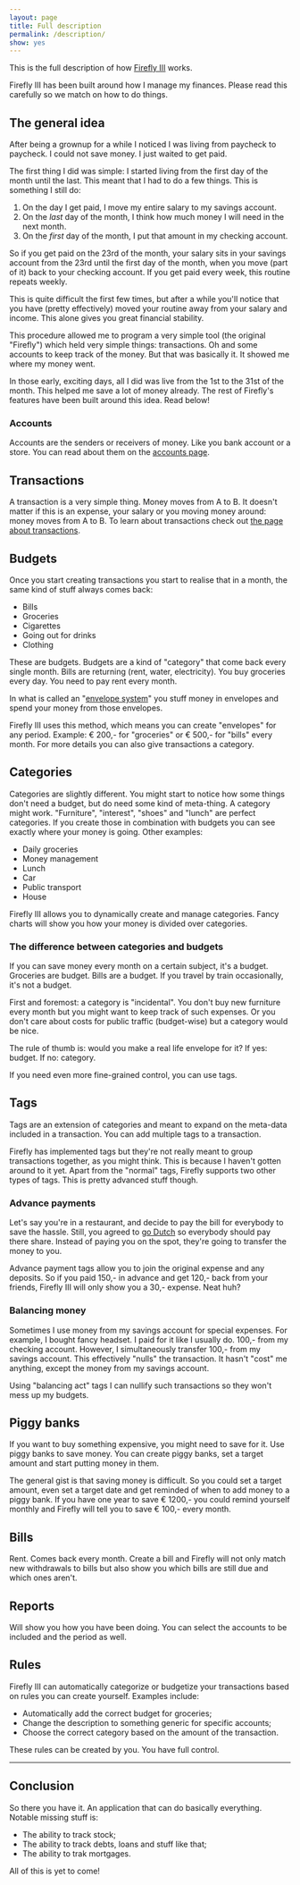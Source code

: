 ```yaml
---
layout: page
title: Full description
permalink: /description/
show: yes
---
```


This is the full description of how [Firefly III](https://github.com/JC5/firefly-iii) works. 

Firefly III has been built around how I manage my finances. Please read this carefully so we match on how to do things.

## The general idea

After being a grownup for a while I noticed I was living from paycheck to paycheck. I could not save money. I just waited to get paid.

The first thing I did was simple: I started living from the first day of the month until the last. This meant that I had to do a few things. This is something I still do:

1. On the day I get paid, I move my entire salary to my savings account.
2. On the _last_ day of the month, I think how much money I will need in the next month.
3. On the _first_ day of the month, I put that amount in my checking account.

So if you get paid on the 23rd of the month, your salary sits in your savings account from the 23rd until the first day of the month, when you move (part of it) back to your checking account. If you get paid every week, this routine repeats weekly.

This is quite difficult the first few times, but after a while you'll notice that you have (pretty effectively) moved your routine away from your salary and income. This alone gives you great financial stability. 

This procedure allowed me to program a very simple tool (the original "Firefly") which held very simple things: transactions. Oh and some accounts to keep track of the money. But that was basically it. It showed me where my money went.

In those early, exciting days, all I did was live from the 1st to the 31st of the month. This helped me save a lot of money already. The rest of Firefly's features have been built around this idea. Read below!

### Accounts

Accounts are the senders or receivers of money. Like you bank account or a store. You can read about them on the [accounts page](/accounts/).

## Transactions

A transaction is a very simple thing. Money moves from A to B. It doesn't matter if this is an expense, your salary or you moving money around: money moves from A to B. To learn about transactions check out [the page about transactions](/transactions/).

## Budgets

Once you start creating transactions you start to realise that in a month, the same kind of stuff always comes back:

* Bills
* Groceries
* Cigarettes
* Going out for drinks
* Clothing

These are budgets. Budgets are a kind of "category" that come back every single month. Bills are returning (rent, water, electricity). You buy groceries every day. You need to pay rent every month. 

In what is called an "[envelope system](http://en.wikipedia.org/wiki/Envelope_system)" you stuff money in envelopes and spend your money from those envelopes.

Firefly III uses this method, which means you can create "envelopes" for any period. Example: € 200,- for "groceries" or € 500,- for "bills" every month. For more details you can also give transactions a category.

## Categories

Categories are slightly different. You might start to notice how some things don't need a budget, but do need some kind of meta-thing. A category might work. "Furniture", "interest", "shoes" and "lunch" are perfect categories. If you create those in combination with budgets you can see exactly where your money is going. Other examples:

* Daily groceries
* Money management
* Lunch
* Car
* Public transport
* House

Firefly III allows you to dynamically create and manage categories. Fancy charts will show you how your money is divided over categories.

### The difference between categories and budgets

If you can save money every month on a certain subject, it's a budget. Groceries are budget. Bills are a budget. If you travel by train occasionally, it's not a budget.

First and foremost: a category is "incidental". You don't buy new furniture every month but you might want to keep track of such expenses. Or you don't care about costs for public traffic (budget-wise) but a category would be nice.

The rule of thumb is: would you make a real life envelope for it? If yes: budget. If no: category.

If you need even more fine-grained control, you can use tags.

## Tags

Tags are an extension of categories and meant to expand on the meta-data included in a transaction. You can add multiple tags to a transaction.

Firefly has implemented tags but they're not really meant to group transactions together, as you might think. This is because I haven't gotten around to it yet. Apart from the "normal" tags, Firefly supports two other types of tags. This is pretty advanced stuff though.

### Advance payments

Let's say you're in a restaurant, and decide to pay the bill for everybody to save the hassle. Still, you agreed to [go Dutch](https://en.wikipedia.org/wiki/Going_Dutch) so everybody should pay there share. Instead of paying you on the spot, they're going to transfer the money to you.

Advance payment tags allow you to join the original expense and any deposits. So if you paid 150,- in advance and get 120,- back from your friends, Firefly III will only show you a 30,- expense. Neat huh?

### Balancing money

Sometimes I use money from my savings account for special expenses. For example, I bought fancy headset. I paid for it like I usually do. 100,- from my checking account. However, I simultaneously transfer 100,- from my savings account. This effectively "nulls" the transaction. It hasn't "cost" me anything, except the money from my savings account.

Using "balancing act" tags I can nullify such transactions so they won't mess up my budgets.

## Piggy banks

If you want to buy something expensive, you might need to save for it. Use piggy banks to save money. You can create piggy banks, set a target amount and start putting money in them. 

The general gist is that saving money is difficult. So you could set a target amount, even set a target date and get reminded of when to add money to a piggy bank. If you have one year to save € 1200,- you could remind yourself monthly and Firefly will tell you to save € 100,- every month.

## Bills

Rent. Comes back every month. Create a bill and Firefly will not only match new withdrawals to bills but also show you which bills are still due and which ones aren't. 

## Reports 

Will show you how you have been doing. You can select the accounts to be included and the period as well.

## Rules

Firefly III can automatically categorize or budgetize your transactions based on rules you can create yourself. Examples include:

* Automatically add the correct budget for groceries;
* Change the description to something generic for specific accounts;
* Choose the correct category based on the amount of the transaction.

These rules can be created by you. You have full control.

---

## Conclusion

So there you have it. An application that can do basically everything. Notable missing stuff is:

- The ability to track stock;
- The ability to track debts, loans and stuff like that;
- The ability to trak mortgages.

All of this is yet to come!



